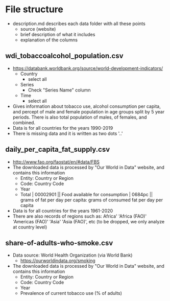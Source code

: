 # File structure
- description.md describes each data folder with all these points
  - source (website)
  - brief description of what it includes
  - explanation of the columns
  
## wdi_tobaccoalcohol_population.csv
- https://databank.worldbank.org/source/world-development-indicators/
  - Country
    - select all
  - Series
    - Check "Series Name" column
  - Time
    - select all
- Gives information about tobacco use, alcohol consumption per capita, and percept of male and female population in age groups split by 5 year periods. There is also total population of males, of females, and combined.
- Data is for all countries for the years 1990-2019
- There is missing data and it is written as two dots '..'

## daily_per_capita_fat_supply.csv
- http://www.fao.org/faostat/en/#data/FBS
- The downloaded data is processed by "Our World in Data" website, and contains this information
  - Entity: Country or Region
  - Code: Country Code
  - Year
  - Total | 00002901 || Food available for consumption | 0684pc || grams of fat per day per capita: grams of consumed fat per day per capita
- Data is for all countries for the years 1961-2020
- There are also records of regions such as: Africa' 'Africa (FAO)' 'Americas (FAO)' 'Asia' 'Asia (FAO)', etc (to be dropped, we only analyze at country level)

## share-of-adults-who-smoke.csv
- Data source: World Health Organization (via World Bank)
  - https://ourworldindata.org/smoking
- The downloaded data is processed by "Our World in Data" website, and contains this information
  - Entity: Country or Region
  - Code: Country Code
  - Year
  - Prevalence of current tobacco use (% of adults)